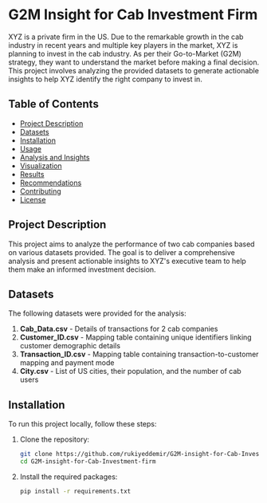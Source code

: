 # G2M Insight for Cab Investment Firm

XYZ is a private firm in the US. Due to the remarkable growth in the cab industry in recent years and multiple key players in the market, XYZ is planning to invest in the cab industry. As per their Go-to-Market (G2M) strategy, they want to understand the market before making a final decision. This project involves analyzing the provided datasets to generate actionable insights to help XYZ identify the right company to invest in.

## Table of Contents

- [Project Description](#project-description)
- [Datasets](#datasets)
- [Installation](#installation)
- [Usage](#usage)
- [Analysis and Insights](#analysis-and-insights)
- [Visualization](#visualization)
- [Results](#results)
- [Recommendations](#recommendations)
- [Contributing](#contributing)
- [License](#license)

## Project Description

This project aims to analyze the performance of two cab companies based on various datasets provided. The goal is to deliver a comprehensive analysis and present actionable insights to XYZ's executive team to help them make an informed investment decision.

## Datasets

The following datasets were provided for the analysis:

1. **Cab_Data.csv** - Details of transactions for 2 cab companies
2. **Customer_ID.csv** - Mapping table containing unique identifiers linking customer demographic details
3. **Transaction_ID.csv** - Mapping table containing transaction-to-customer mapping and payment mode
4. **City.csv** - List of US cities, their population, and the number of cab users

## Installation

To run this project locally, follow these steps:

1. Clone the repository:
    ```sh
    git clone https://github.com/rukiyeddemir/G2M-insight-for-Cab-Investment-firm.git
    cd G2M-insight-for-Cab-Investment-firm
    ```

2. Install the required packages:
    ```sh
    pip install -r requirements.txt
    ```
